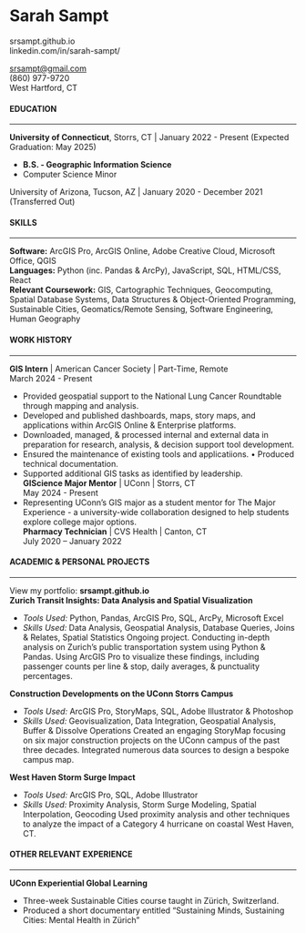 # Sarah Sampt  

srsampt.github.io  
linkedin.com/in/sarah-sampt/  

srsampt@gmail.com  
(860) 977-9720  
West Hartford, CT  


#### EDUCATION  
___  
**University of Connecticut**, Storrs, CT | January 2022 - Present (Expected Graduation: May 2025)  
* **B.S. - Geographic Information Science**
* Computer Science Minor

University of Arizona, Tucson, AZ | January 2020 - December 2021 (Transferred Out)

#### SKILLS  
___  
**Software:** ArcGIS Pro, ArcGIS Online, Adobe Creative Cloud, Microsoft Office, QGIS  
**Languages:** Python (inc. Pandas & ArcPy), JavaScript, SQL, HTML/CSS, React  
**Relevant Coursework:** GIS, Cartographic Techniques, Geocomputing, Spatial Database Systems, Data Structures & Object-Oriented Programming, Sustainable Cities, Geomatics/Remote Sensing, Software Engineering, Human Geography  

#### WORK HISTORY  
___  
**GIS Intern** | American Cancer Society | Part-Time, Remote  
March 2024 - Present  
* Provided geospatial support to the National Lung Cancer Roundtable through mapping and analysis.
* Developed and published dashboards, maps, story maps, and applications within ArcGIS Online & Enterprise platforms.
* Downloaded, managed, & processed internal and external data in preparation for research, analysis, & decision support tool development.
* Ensured the maintenance of existing tools and applicatiions. • Produced technical documentation.
* Supported additional GIS tasks as identified by leadership.  
**GIScience Major Mentor** | UConn | Storrs, CT  
May 2024 - Present  
* Representing UConn’s GIS major as a student mentor for The Major Experience - a university-wide collaboration designed to help students explore college major options.  
**Pharmacy Technician** | CVS Health | Canton, CT  
July 2020 – January 2022  

#### ACADEMIC & PERSONAL PROJECTS  
___  
View my portfolio: **srsampt.github.io**  
**Zurich Transit Insights: Data Analysis and Spatial Visualization**  
* _Tools Used:_ Python, Pandas, ArcGIS Pro, SQL, ArcPy, Microsoft Excel
* _Skills Used:_ Data Analysis, Geospatial Analysis, Database Queries, Joins & Relates, Spatial Statistics
Ongoing project. Conducting in-depth analysis on Zurich’s public transportation system using Python & Pandas. Using ArcGIS Pro to visualize these findings, including passenger counts per line & stop, daily averages, & punctuality percentages. 

**Construction Developments on the UConn Storrs Campus**  
* _Tools Used:_ ArcGIS Pro, StoryMaps, SQL, Adobe Illustrator & Photoshop
* _Skills Used:_ Geovisualization, Data Integration, Geospatial Analysis, Buffer & Dissolve Operations
Created an engaging StoryMap focusing on six major construction projects on the UConn campus of the past three decades. Integrated numerous data sources to design a bespoke campus map.  

**West Haven Storm Surge Impact**  
* _Tools Used:_ ArcGIS Pro, SQL, Adobe Illustrator
* _Skills Used:_ Proximity Analysis, Storm Surge Modeling, Spatial Interpolation, Geocoding
Used proximity analysis and other techniques to analyze the impact of a Category 4 hurricane on coastal West Haven, CT.

#### OTHER RELEVANT EXPERIENCE  
___  
**UConn Experiential Global Learning**  
* Three-week Sustainable Cities course taught in Zürich, Switzerland.
* Produced a short documentary entitled “Sustaining Minds, Sustaining Cities: Mental Health in Zürich”